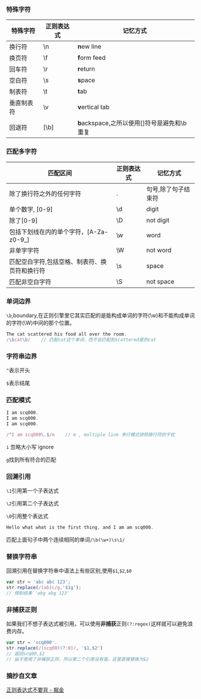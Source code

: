### 特殊字符

| 特殊字符  | 正则表达式 | 记忆方式                            |
| ----- | ----- | ------------------------------- |
| 换行符   | \n    | **n**ew line                    |
| 换页符   | \f    | **f**orm feed                   |
| 回车符   | \r    | **r**eturn                      |
| 空白符   | \s    | **s**pace                       |
| 制表符   | \t    | **t**ab                         |
| 垂直制表符 | \v    | **v**ertical tab                |
| 回退符   | [\b]  | **b**ackspace,之所以使用[]符号是避免和\b重复 |

### 匹配多字符

| 匹配区间                      | 正则表达式 | 记忆方式       |
| ------------------------- | ----- | ---------- |
| 除了换行符之外的任何字符              | .     | 句号,除了句子结束符 |
| 单个数字, [0-9]               | \d    | digit      |
| 除了[0-9]                   | \D    | not digit  |
| 包括下划线在内的单个字符，[A-Za-z0-9_] | \w    | word       |
| 非单字字符                     | \W    | not word   |
| 匹配空白字符,包括空格、制表符、换页符和换行符   | \s    | space      |
| 匹配非空白字符                   | \S    | not space  |

### 单词边界

`\b`,boundary,在正则引擎里它其实匹配的是能构成单词的字符(\w)和不能构成单词的字符(\W)中间的那个位置。

```js
The cat scattered his food all over the room.
/\bcat\b/    // 匹配cat这个单词，而不会匹配到scattered里的cat
```

### 字符串边界

`^`表示开头

`$`表示结尾

### 匹配模式

```js
I am scq000.
I am scq000.
I am scq000.

/^I am scq000\.$/m    // m , multiple line 多行模式排除换行符的干扰
```

`i` 忽略大小写 ignore

`g`找到所有符合的匹配

### 回溯引用

`\1`引用第一个子表达式

`\2`引用第二个子表达式

`\0`引用整个表达式

```js
Hello what what is the first thing, and I am am scq000.
```

匹配上面句子中两个连续相同的单词`/\b(\w+)\s\1/`

### 替换字符串

回溯引用在替换字符串中语法上有些区别,使用`$1`,`$2`,`$0`

```js
var str = 'abc abc 123';
str.replace(/(ab)c/g,'$1g');
// 得到结果 'abg abg 123'
```

### 非捕获正则

如果我们不想子表达式被引用，可以使用**非捕获**正则`(?:regex)`这样就可以避免浪费内存。

```js
var str = 'scq000'.
str.replace(/(scq00)(?:0)/, '$1,$2')
// 返回scq00,$2
// 由于使用了非捕获正则，所以第二个引用没有值，这里直接替换为$2
```





### 摘抄自文章

[正则表达式不要背 - 掘金](https://juejin.cn/post/6844903845227659271#heading-3)


